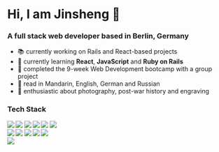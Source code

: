 ### <h1>Hi, I am Jinsheng 👋</h1>

<h3><strong>A full stack web developer based in Berlin, Germany</strong></h3>

- :books: currently working on Rails and React-based projects
- 🌱 currently learning <strong>React</strong>, <strong>JavaScript</strong> and <strong>Ruby on Rails</strong>
- :rocket: completed the 9-week Web Development bootcamp with a group project
- :book: read in Mandarin, English, German and Russian
- :camera_flash: enthusiastic about photography, post-war history and engraving


<h3><strong>Tech Stack<strong></h3>
<div>
  <img src="https://img.shields.io/badge/Ruby-CC342D?style=for-the-badge&logo=ruby&logoColor=white"/>
  
  <img src="https://img.shields.io/badge/Ruby_on_Rails-CC0000?style=for-the-badge&logo=ruby-on-rails&logoColor=white" />
  
  <img src="https://img.shields.io/badge/CSS3-1572B6?style=for-the-badge&logo=css3&logoColor=whit"/>
  
  <img src="https://img.shields.io/badge/React-20232A?style=for-the-badge&logo=react&logoColor=61DAFB"/>
  
  <img src="https://img.shields.io/badge/SQLite-07405E?style=for-the-badge&logo=sqlite&logoColor=white"/>
  
  <img src="https://img.shields.io/badge/GIT-E44C30?style=for-the-badge&logo=git&logoColor=white"/>
</div>
<div>
  <img src="https://img.shields.io/badge/Bootstrap-563D7C?style=for-the-badge&logo=bootstrap&logoColor=white"/>
  
  <img src="https://img.shields.io/badge/HTML5-E34F26?style=for-the-badge&logo=html5&logoColor=white"/>
  
  <img src="https://img.shields.io/badge/JavaScript-323330?style=for-the-badge&logo=javascript&logoColor=F7DF1E"/>
  
  <img src="https://img.shields.io/badge/Webpack-8DD6F9?style=for-the-badge&logo=Webpack&logoColor=white"/>
  
  <img src="https://img.shields.io/badge/Figma-F24E1E?style=for-the-badge&logo=figma&logoColor=white"/>

</div>
  <img src="https://img.shields.io/badge/Adobe%20Lightroom-31A8FF?style=for-the-badge&logo=Adobe%20Lightroom&logoColor=white"/>
